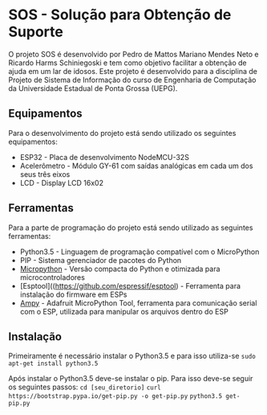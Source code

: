 # **SOS - Solução para Obtenção de Suporte**

O projeto SOS é desenvolvido por Pedro de Mattos Mariano Mendes Neto e Ricardo Harms Schiniegoski
e tem como objetivo facilitar a obtenção de ajuda em um lar de idosos. Este projeto é desenvolvido
para a disciplina de Projeto de Sistema de Informação do curso de Engenharia de Computação da
Universidade Estadual de Ponta Grossa (UEPG).


## **Equipamentos**

Para o desenvolvimento do projeto está sendo utilizado os seguintes equipamentos:
- ESP32 - Placa de desenvolvimento NodeMCU-32S
- Acelerômetro - Módulo GY-61 com saídas analógicas em cada um dos seus três eixos
- LCD - Display LCD 16x02


## **Ferramentas**

Para a parte de programação do projeto está sendo utilizado as seguintes ferramentas:
- Python3.5 - Linguagem de programação compatível com o MicroPython
- PIP - Sistema gerenciador de pacotes do Python
- [Micropython](http://micropython.org/) - Versão compacta do Python e otimizada para microcontroladores
- [Esptool]((https://github.com/espressif/esptool) - Ferramenta para instalação do firmware em ESPs
- [Ampy](https://github.com/adafruit/ampy) - Adafruit MicroPython Tool, ferramenta para comunicação serial com o ESP, utilizada para manipular os arquivos dentro do ESP


## **Instalação**

Primeiramente é necessário instalar o Python3.5 e para isso utiliza-se
`sudo apt-get install python3.5`

Após instalar o Python3.5 deve-se instalar o pip. Para isso deve-se seguir os seguintes passos:
`cd [seu_diretorio]`
`curl https://bootstrap.pypa.io/get-pip.py -o get-pip.py`
`python3.5 get-pip.py`
